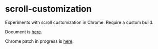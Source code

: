 # scroll-customization
Experiments with scroll customization in Chrome. Require a custom build.

Document is [here](https://docs.google.com/a/chromium.org/document/d/1VnvAqeWFG9JFZfgG5evBqrLGDZYRE5w6G5jEDORekPY/edit?pli=1#heading=h.kd0gtwwz5bf9).

Chrome patch in progress is [here](https://codereview.chromium.org/850443002/).

